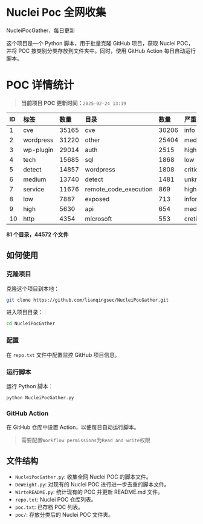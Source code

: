 # Nuclei Poc 全网收集
NucleiPocGather，每日更新

这个项目是一个 Python 脚本，用于批量克隆 GitHub 项目，获取 Nuclei POC，并将 POC 按类别分类存放到文件夹中。同时，使用 GitHub Action 每日自动运行脚本。
# POC 详情统计

> **当前项目 POC 更新时间：**`2025-02-24 13:19`

| ID | 标签      | 数量 | 目录       | 数量 | 严重性   | 数量 |
|:---| :-------- | :--- | :--------- | :--- | :------- | :--- |
| 1 | cve | 35165 | cve | 30206 | info | 21549 |
| 2 | wordpress | 31220 | other | 25404 | medium | 19630 |
| 3 | wp-plugin | 29014 | auth | 2515 | high | 12578 |
| 4 | tech | 15685 | sql | 1868 | low | 9295 |
| 5 | detect | 14857 | wordpress | 1808 | critical | 6696 |
| 6 | medium | 13740 | detect | 1481 | unknown | 72 |
| 7 | service | 11676 | remote_code_execution | 869 | hight | 16 |
| 8 | low | 7887 | exposed | 713 | informative | 12 |
| 9 | high | 5630 | api | 654 | meduim | 9 |
| 10 | http | 4354 | microsoft | 553 | cretical | 2 |

**81 个目录，44572 个文件**
## 如何使用

### 克隆项目

克隆这个项目到本地：

```bash
git clone https://github.com/lianqingsec/NucleiPocGather.git
```

进入项目目录：

```bash
cd NucleiPocGather
```

### 配置

在 `repo.txt` 文件中配置监控 GitHub 项目信息。

### 运行脚本

运行 Python 脚本：

```bash
python NucleiPocGather.py
```

### GitHub Action

在 GitHub 仓库中设置 Action，以便每日自动运行脚本。

> 需要配置`Workflow permissions`为`Read and write`权限

## 文件结构

- `NucleiPocGather.py`: 收集全网 Nuclei POC 的脚本文件。
- `DeWeight.py`: 对现有的 Nuclei POC 进行进一步去重的脚本文件。
- `WirteREADME.py`: 统计现有的 POC 并更新 README.md 文件。
- `repo.txt`: Nuclei POC 仓库列表。
- `poc.txt`: 已存档 POC 列表。
- `poc/`: 存放分类后的 Nuclei POC 文件夹。

